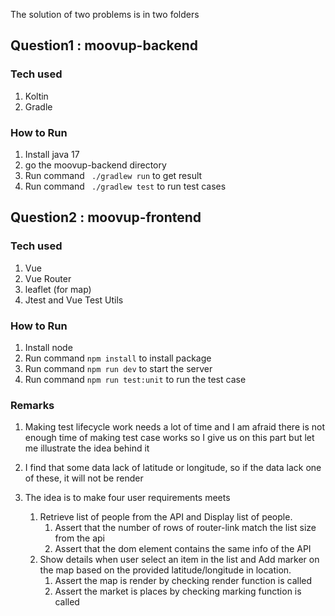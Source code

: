 The solution of two problems is in two folders

## Question1 : moovup-backend

### Tech used
1. Koltin
2. Gradle

### How to Run
1. Install java 17
2. go the moovup-backend directory
3. Run command ``` ./gradlew run``` to get result
4. Run command ``` ./gradlew test``` to run test cases


## Question2 : moovup-frontend
### Tech used
1. Vue
2. Vue Router 
3. leaflet (for map)
4. Jtest and Vue Test Utils  


### How to Run
1. Install node
2. Run command ```npm install``` to install package
3. Run command ```npm run dev``` to start the server
4. Run command ```npm run test:unit``` to run the test case


### Remarks
1. Making test lifecycle work needs a lot of time and I am afraid there is not enough time of making test case works so I give us on this part but let me illustrate the idea behind it
2. I find that some data lack of latitude or longitude, so if the data lack one of these, it will not be render

2. The idea is to make four user requirements meets
    1. Retrieve list of people from the API and Display list of people.
        1. Assert that the number of rows of router-link match the list size from the api
        2. Assert that the dom element contains the same info of the API
    2. Show details when user select an item in the list and Add marker on the map based on the provided latitude/longitude in location.
        1. Assert the map is render by checking render function is called
        2. Assert the market is places by checking marking function is called
